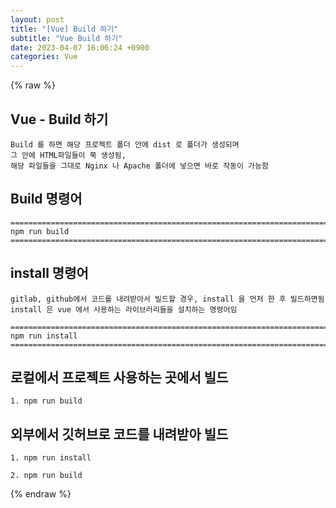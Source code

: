 ```yaml
---  
layout: post  
title: "[Vue] Build 하기"  
subtitle: "Vue Build 하기"  
date: 2023-04-07 16:06:24 +0900  
categories: Vue  
---  
```

{% raw %}  
## Vue - Build 하기  
	Build 를 하면 해당 프로젝트 폴더 안에 dist 로 폴더가 생성되며  
	그 안에 HTML파일들이 쭉 생성됨,  
	해당 파일들을 그대로 Nginx 나 Apache 폴더에 넣으면 바로 작동이 가능함  
  
## Build 명령어  
  
	=================================================================================================================  
	npm run build  
	=================================================================================================================  
  
## install 명령어  
  
	gitlab, github에서 코드를 내려받아서 빌드할 경우, install 을 먼저 한 후 빌드하면됨  
	install 은 vue 에서 사용하는 라이브러리들을 설치하는 명령어임  
  
	=================================================================================================================  
	npm run install  
	=================================================================================================================  
  
## 로컬에서 프로젝트 사용하는 곳에서 빌드  
  
	1. npm run build  
  
## 외부에서 깃허브로 코드를 내려받아 빌드  
  
	1. npm run install  
  
	2. npm run build  
  
{% endraw %}
